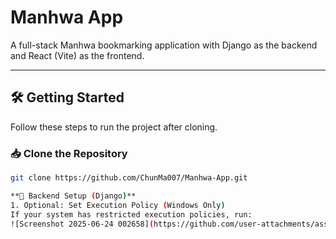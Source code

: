 # Manhwa App
A full-stack Manhwa bookmarking application with Django as the backend and React (Vite) as the frontend.

---

## 🛠️ Getting Started

Follow these steps to run the project after cloning.

### 📥 Clone the Repository

```bash
git clone https://github.com/ChunMa007/Manhwa-App.git

**🔧 Backend Setup (Django)**
1. Optional: Set Execution Policy (Windows Only)
If your system has restricted execution policies, run:
![Screenshot 2025-06-24 002658](https://github.com/user-attachments/assets/7d3ca33b-9fed-4fff-96ad-5d80bbc21167)

